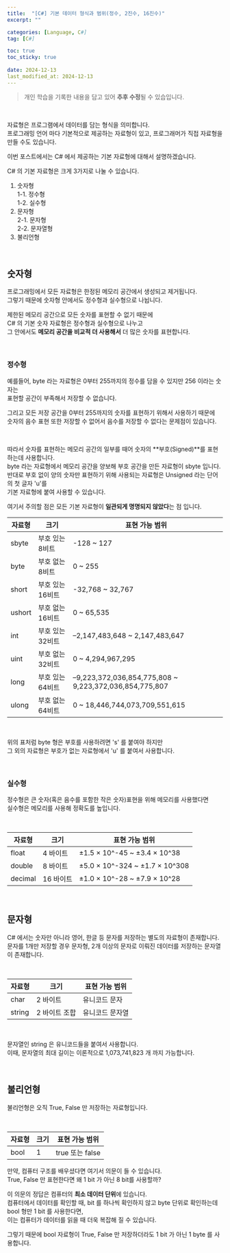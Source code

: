 ```yaml
---
title:  "[C#] 기본 데이터 형식과 범위(정수, 2진수, 16진수)"
excerpt: ""

categories: [Language, C#]
tag: [C#]

toc: true
toc_sticky: true
 
date: 2024-12-13
last_modified_at: 2024-12-13
---
```


> 개인 학습을 기록한 내용을 담고 있어 **추후 수정**될 수 있습입니다.  

<br/>

자료형은 프로그램에서 데이터를 담는 형식을 의미합니다.  
프로그래밍 언어 마다 기본적으로 제공하는 자료형이 있고, 프로그래머가 직접 자료형을 만들 수도 있습니다.  

이번 포스트에서는 C# 에서 제공하는 기본 자료형에 대해서 설명하겠습니다.  

C# 의 기본 자료형은 크게 3가지로 나눌 수 있습니다.  

1. 숫자형  
   1-1. 정수형  
   1-2. 실수형  
2. 문자형  
   2-1. 문자형  
   2-2. 문자열형  
3. 불리언형  

<br/>

## 숫자형

프로그래밍에서 모든 자료형은 한정된 메모리 공간에서 생성되고 제거됩니다.  
그렇기 때문에 숫자형 안에서도 정수형과 실수형으로 나뉩니다.  

제한된 메모리 공간으로 모든 숫자를 표현할 수 없기 때문에  
C# 의 기본 숫자 자료형은 정수형과 실수형으로 나누고  
그 안에서도 **메모리 공간을 비교적 더 사용해서** 더 많은 숫자를 표현합니다.  

<br/>

### 정수형

예를들어, byte 라는 자료형은 0부터 255까지의 정수를 담을 수 있지만 256 이라는 숫자는  
표현할 공간이 부족해서 저장할 수 없습니다.  

그리고 모든 저장 공간을 0부터 255까지의 숫자를 표현하기 위해서 사용하기 때문에  
숫자의 음수 표현 또한 저장할 수 없어서 음수를 저장할 수 없다는 문제점이 있습니다.  

<br/>

따라서 숫자를 표현하는 메모리 공간의 일부를 때어 숫자의 **부호(Signed)**를 표현하는데 사용합니다.  
byte 라는 자료형에서 메모리 공간을 양보해 부호 공간을 만든 자료형이 sbyte 입니다.  
반대로 부호 없이 양의 숫자만 표현하기 위해 사용되는 자료형은 Unsigned 라는 단어의 첫 글자 'u'를  
기본 자료형에 붙여 사용할 수 있습니다.  

여기서 주의할 점은 모든 기본 자료형이 **일관되게 명명되지 않았다**는 점 입니다.  

| 자료형 | 크기             | 표현 가능 범위                                         |
| ------ | ---------------- | ------------------------------------------------------ |
| sbyte  | 부호 있는 8비트  | -128 ~ 127                                             |
| byte   | 부호 없는 8비트  | 0 ~ 255                                                |
| short  | 부호 있는 16비트 | -32,768 ~ 32,767                                       |
| ushort | 부호 없는 16비트 | 0 ~ 65,535                                             |
| int    | 부호 있는 32비트 | –2,147,483,648 ~ 2,147,483,647                         |
| uint   | 부호 없는 32비트 | 0 ~ 4,294,967,295                                      |
| long   | 부호 있는 64비트 | –9,223,372,036,854,775,808 ~ 9,223,372,036,854,775,807 |
| ulong  | 부호 없는 64비트 | 0 ~ 18,446,744,073,709,551,615                         |

<br/>

위의 표처럼 byte 형은 부호를 사용하려면 's' 를 붙여야 하지만  
그 외의 자료형은 부호가 없는 자료형에서 'u' 를 붙여서 사용합니다.  

<br/>

### 실수형

정수형은 큰 숫자(혹은 음수를 포함한 작은 숫자)표현을 위해 메모리를 사용했다면  
실수형은 메모리를 사용해 정확도를 높입니다.  

<br/>

| 자료형  | 크기      | 표현 가능 범위                 |
| ------- | --------- | ------------------------------ |
| float   | 4 바이트  | ±1.5 × 10^-45 ~ ±3.4 × 10^38   |
| double  | 8 바이트  | ±5.0 × 10^-324 ~ ±1.7 × 10^308 |
| decimal | 16 바이트 | ±1.0 × 10^-28 ~ ±7.9 × 10^28   |

<br/>

## 문자형

C# 에서는 숫자만 아니라 영어, 한글 등 문자를 저장하는 별도의 자료형이 존재합니다.  
문자를 1개만 저장할 경우 문자형, 2개 이상의 문자로 이뤄진 데이터를 저장하는 문자열이 존재합니다.  

<br/>

| 자료형 | 크기          | 표현 가능 범위  |
| ------ | ------------- | --------------- |
| char   | 2 바이트      | 유니코드 문자   |
| string | 2 바이트 조합 | 유니코드 문자열 |

<br/>

문자열인 string 은 유니코드들을 붙여서 사용합니다.  
이때, 문자열의 최대 길이는 이론적으로 1,073,741,823 개 까지 가능합니다.  

<br/>

## 불리언형  

불리언형은 오직 True, False 만 저장하는 자료형입니다.  

<br/>

| 자료형 | 크기 | 표현 가능 범위  |
| ------ | ---- | --------------- |
| bool   | 1    | true 또는 false |

만약, 컴퓨터 구조를 배우셨다면 여기서 의문이 들 수 있습니다.  
True, False 만 표현한다면 왜 1 bit 가 아닌 8 bit를 사용할까?  

이 의문의 정답은 컴퓨터의 **최소 데이터 단위**에 있습니다.  
컴퓨터에서 데이터를 확인할 때, bit 를 하나씩 확인하지 않고 byte 단위로 확인하는데 bool 형만 1 bit 를 사용한다면,  
이는 컴퓨터가 데이터를 읽을 때 더욱 복잡해 질 수 있습니다.  

그렇기 때문에 bool 자료형이 True, False 만 저장하더라도 1 bit 가 아닌 1 byte 를 사용합니다.  

<br/>